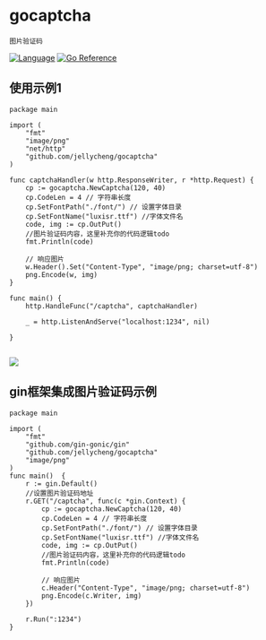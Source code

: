 # gocaptcha
```
图片验证码
```
[![Language](https://img.shields.io/badge/Language-Go-blue.svg)](https://golang.org/)
[![Go Reference](https://pkg.go.dev/badge/github.com/jellycheng/gocaptcha.svg)](https://pkg.go.dev/github.com/jellycheng/gocaptcha)

## 使用示例1
```
package main

import (
	"fmt"
	"image/png"
	"net/http"
	"github.com/jellycheng/gocaptcha"
)

func captchaHandler(w http.ResponseWriter, r *http.Request) {
	cp := gocaptcha.NewCaptcha(120, 40)
	cp.CodeLen = 4 // 字符串长度
	cp.SetFontPath("./font/") // 设置字体目录
	cp.SetFontName("luxisr.ttf") //字体文件名
	code, img := cp.OutPut()
	//图片验证码内容，这里补充你的代码逻辑todo
	fmt.Println(code)

	// 响应图片
	w.Header().Set("Content-Type", "image/png; charset=utf-8")
	png.Encode(w, img)
}

func main() {
	http.HandleFunc("/captcha", captchaHandler)

	_ = http.ListenAndServe("localhost:1234", nil)

}


```
![](http://captcha.nfangbian.com/captcha)


## gin框架集成图片验证码示例
```
package main

import (
	"fmt"
	"github.com/gin-gonic/gin"
	"github.com/jellycheng/gocaptcha"
	"image/png"
)
func main()  {
	r := gin.Default()
	//设置图片验证码地址
	r.GET("/captcha", func(c *gin.Context) {
		cp := gocaptcha.NewCaptcha(120, 40)
		cp.CodeLen = 4 // 字符串长度
		cp.SetFontPath("./font/") // 设置字体目录
		cp.SetFontName("luxisr.ttf") //字体文件名
		code, img := cp.OutPut()
		//图片验证码内容，这里补充你的代码逻辑todo
		fmt.Println(code)

		// 响应图片
		c.Header("Content-Type", "image/png; charset=utf-8")
		png.Encode(c.Writer, img)
	})

	r.Run(":1234")
}

```
